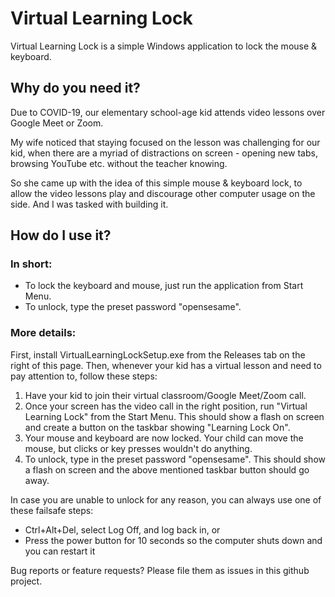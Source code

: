# Virtual Learning Lock
Virtual Learning Lock is a simple Windows application to lock the mouse &amp; keyboard. 

## Why do you need it?
Due to COVID-19, our elementary school-age kid attends video lessons over Google Meet or Zoom. 

My wife noticed that staying focused on the lesson was challenging for our kid, when there are a myriad of distractions on screen - opening new tabs, browsing YouTube etc. without the teacher knowing.

So she came up with the idea of this simple mouse & keyboard lock, to allow the video lessons play and discourage other computer usage on the side. And I was tasked with building it.

## How do I use it?
### In short:
- To lock the keyboard and mouse, just run the application from Start Menu.
- To unlock, type the preset password "opensesame".

### More details:
First, install VirtualLearningLockSetup.exe from the Releases tab on the right of this page. Then, whenever your kid has a virtual lesson and need to pay attention to, follow these steps:

1. Have your kid to join their virtual classroom/Google Meet/Zoom call.
2. Once your screen has the video call in the right position, run "Virtual Learning Lock" from the Start Menu. This should show a flash on screen and create a button on the taskbar showing "Learning Lock On".
3. Your mouse and keyboard are now locked. Your child can move the mouse, but clicks or key presses wouldn't do anything.
4. To unlock, type in the preset password "opensesame". This should show a flash on screen and the above mentioned taskbar button should go away.

In case you are unable to unlock for any reason, you can always use one of these failsafe steps:
- Ctrl+Alt+Del, select Log Off, and log back in, or
- Press the power button for 10 seconds so the computer shuts down and you can restart it

Bug reports or feature requests? Please file them as issues in this github project.
